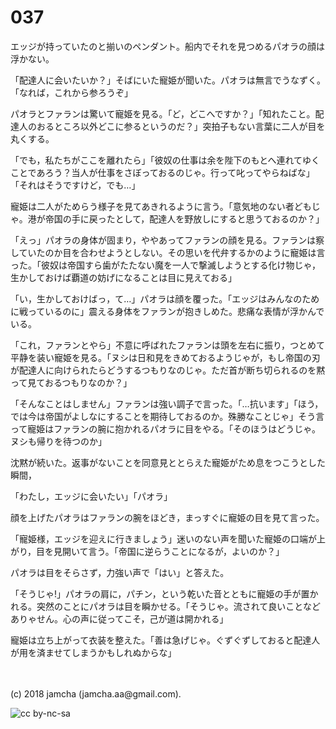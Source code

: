 

# 037

エッジが持っていたのと揃いのペンダント。船内でそれを見つめるパオラの顔は浮かない。  

「配達人に会いたいか？」そばにいた寵姫が聞いた。パオラは無言でうなずく。「なれば，これから参ろうぞ」  

パオラとファランは驚いて寵姫を見る。「ど，どこへですか？」「知れたこと。配達人のおるところ以外どこに参るというのだ？」突拍子もない言葉に二人が目を丸くする。  

「でも，私たちがここを離れたら」「彼奴の仕事は余を陛下のもとへ連れてゆくことであろう？当人が仕事をさぼっておるのじゃ。行って叱ってやらねばな」「それはそうですけど，でも…」  

寵姫は二人がためらう様子を見てあきれるように言う。「意気地のない者どもじゃ。港が帝国の手に戻ったとして，配達人を野放しにすると思うておるのか？」  

「えっ」パオラの身体が固まり，ややあってファランの顔を見る。ファランは察していたのか目を合わせようとしない。その思いを代弁するかのように寵姫は言った。「彼奴は帝国すら歯がたたない魔を一人で撃滅しようとする化け物じゃ，生かしておけば覇道の妨げになることは目に見えておる」  

「い，生かしておけばっ，て…」パオラは顔を覆った。「エッジはみんなのために戦っているのに」震える身体をファランが抱きしめた。悲痛な表情が浮かんでいる。  

「これ，ファランとやら」不意に呼ばれたファランは頭を左右に振り，つとめて平静を装い寵姫を見る。「ヌシは日和見をきめておるようじゃが，もし帝国の刃が配達人に向けられたらどうするつもりなのじゃ。ただ首が断ち切られるのを黙って見ておるつもりなのか？」  

「そんなことはしません」ファランは強い調子で言った。「…抗います」「ほう，では今は帝国がよしなにすることを期待しておるのか。殊勝なことじゃ」そう言って寵姫はファランの腕に抱かれるパオラに目をやる。「そのほうはどうじゃ。ヌシも帰りを待つのか」  

沈黙が続いた。返事がないことを同意見ととらえた寵姫がため息をつこうとした瞬間，  

「わたし，エッジに会いたい」「パオラ」  

顔を上げたパオラはファランの腕をほどき，まっすぐに寵姫の目を見て言った。  

「寵姫様，エッジを迎えに行きましょう」迷いのない声を聞いた寵姫の口端が上がり，目を見開いて言う。「帝国に逆らうことになるが，よいのか？」  

パオラは目をそらさず，力強い声で「はい」と答えた。  

「そうじゃ!」パオラの肩に，パチン，という乾いた音とともに寵姫の手が置かれる。突然のことにパオラは目を瞬かせる。「そうじゃ。流されて良いことなどありゃせん。心の声に従ってこそ，己が道は開かれる」  

寵姫は立ち上がって衣装を整えた。「善は急げじゃ。ぐずぐずしておると配達人が用を済ませてしまうかもしれぬからな」  

<br>  
<br>  
(c) 2018 jamcha (jamcha.aa@gmail.com).  

![cc by-nc-sa](https://i.creativecommons.org/l/by-nc-sa/4.0/88x31.png)  

